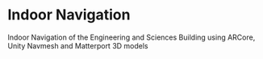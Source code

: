 # Indoor Navigation
 Indoor Navigation of the Engineering and Sciences Building using ARCore, Unity Navmesh and Matterport 3D models
